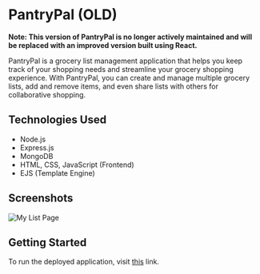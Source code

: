 # PantryPal (OLD)

**Note: This version of PantryPal is no longer actively maintained and will be replaced with an improved version built using React.**

PantryPal is a grocery list management application that helps you keep track of your shopping needs and streamline your grocery shopping experience. With PantryPal, you can create and manage multiple grocery lists, add and remove items, and even share lists with others for collaborative shopping.

## Technologies Used

- Node.js
- Express.js
- MongoDB
- HTML, CSS, JavaScript (Frontend)
- EJS (Template Engine)
  
## Screenshots

![My List Page](https://i.imgur.com/2ppGBox.png)

## Getting Started

To run the deployed application, visit [this](https://colorful-coveralls-fish.cyclic.app) link.
